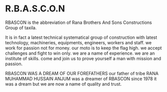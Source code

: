 # R.B.A.S.C.O.N


RBASCON is the abbreviation of Rana Brothers And Sons Constructions Group of taxila.

It is in fact a latest technical systematical group of construction with latest technology,
machineries, equipments, engineers, workers and staff. 
we work for passion not for money.
our moto is to keep the flag high.
we accept challenges and fight to win only.
we are a name of experience.
we are an institute of skills.
come and join us to prove yourself a man with mission and passion. 

RBASCON WAS A DREAM OF OUR FOREFATHERS our father of tribe RANA MUHAMMAD HUSSAIN ANJUM
was a dreamer of RBASCON since 1978 it was a dream but we are now a name of quality
and trust.


